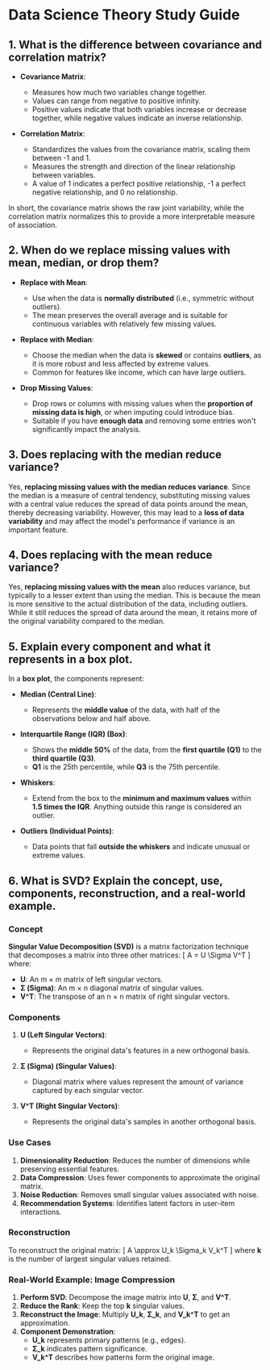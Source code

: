 # Data Science Theory Study Guide

## 1. What is the difference between covariance and correlation matrix?

- **Covariance Matrix**:
  - Measures how much two variables change together.
  - Values can range from negative to positive infinity.
  - Positive values indicate that both variables increase or decrease together, while negative values indicate an inverse relationship.

- **Correlation Matrix**:
  - Standardizes the values from the covariance matrix, scaling them between -1 and 1.
  - Measures the strength and direction of the linear relationship between variables.
  - A value of 1 indicates a perfect positive relationship, -1 a perfect negative relationship, and 0 no relationship.

In short, the covariance matrix shows the raw joint variability, while the correlation matrix normalizes this to provide a more interpretable measure of association.

## 2. When do we replace missing values with mean, median, or drop them?

- **Replace with Mean**:
  - Use when the data is **normally distributed** (i.e., symmetric without outliers).
  - The mean preserves the overall average and is suitable for continuous variables with relatively few missing values.

- **Replace with Median**:
  - Choose the median when the data is **skewed** or contains **outliers**, as it is more robust and less affected by extreme values.
  - Common for features like income, which can have large outliers.

- **Drop Missing Values**:
  - Drop rows or columns with missing values when the **proportion of missing data is high**, or when imputing could introduce bias.
  - Suitable if you have **enough data** and removing some entries won't significantly impact the analysis.

## 3. Does replacing with the median reduce variance?

Yes, **replacing missing values with the median reduces variance**. Since the median is a measure of central tendency, substituting missing values with a central value reduces the spread of data points around the mean, thereby decreasing variability. However, this may lead to a **loss of data variability** and may affect the model's performance if variance is an important feature.

## 4. Does replacing with the mean reduce variance?

Yes, **replacing missing values with the mean** also reduces variance, but typically to a lesser extent than using the median. This is because the mean is more sensitive to the actual distribution of the data, including outliers. While it still reduces the spread of data around the mean, it retains more of the original variability compared to the median.

## 5. Explain every component and what it represents in a box plot.

In a **box plot**, the components represent:

- **Median (Central Line)**:
  - Represents the **middle value** of the data, with half of the observations below and half above.

- **Interquartile Range (IQR) (Box)**:
  - Shows the **middle 50%** of the data, from the **first quartile (Q1)** to the **third quartile (Q3)**.
  - **Q1** is the 25th percentile, while **Q3** is the 75th percentile.

- **Whiskers**:
  - Extend from the box to the **minimum and maximum values** within **1.5 times the IQR**. Anything outside this range is considered an outlier.

- **Outliers (Individual Points)**:
  - Data points that fall **outside the whiskers** and indicate unusual or extreme values.

## 6. What is SVD? Explain the concept, use, components, reconstruction, and a real-world example.

### Concept
**Singular Value Decomposition (SVD)** is a matrix factorization technique that decomposes a matrix into three other matrices:
\[
A = U \Sigma V^T
\]
where:
- **U**: An m × m matrix of left singular vectors.
- **Σ (Sigma)**: An m × n diagonal matrix of singular values.
- **V^T**: The transpose of an n × n matrix of right singular vectors.

### Components
1. **U (Left Singular Vectors)**:
   - Represents the original data's features in a new orthogonal basis.

2. **Σ (Sigma) (Singular Values)**:
   - Diagonal matrix where values represent the amount of variance captured by each singular vector.

3. **V^T (Right Singular Vectors)**:
   - Represents the original data's samples in another orthogonal basis.

### Use Cases
1. **Dimensionality Reduction**: Reduces the number of dimensions while preserving essential features.
2. **Data Compression**: Uses fewer components to approximate the original matrix.
3. **Noise Reduction**: Removes small singular values associated with noise.
4. **Recommendation Systems**: Identifies latent factors in user-item interactions.

### Reconstruction
To reconstruct the original matrix:
\[
A \approx U_k \Sigma_k V_k^T
\]
where **k** is the number of largest singular values retained.

### Real-World Example: Image Compression
1. **Perform SVD**: Decompose the image matrix into **U**, **Σ**, and **V^T**.
2. **Reduce the Rank**: Keep the top **k** singular values.
3. **Reconstruct the Image**: Multiply **U_k**, **Σ_k**, and **V_k^T** to get an approximation.
4. **Component Demonstration**:
   - **U_k** represents primary patterns (e.g., edges).
   - **Σ_k** indicates pattern significance.
   - **V_k^T** describes how patterns form the original image.

